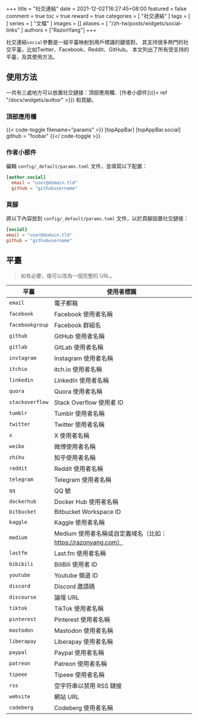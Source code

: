 +++
title = "社交連結"
date = 2021-12-02T16:27:45+08:00
featured = false
comment = true
toc = true
reward = true
categories = [
  "社交連結"
]
tags = [
]
series = [
  "文檔"
]
images = []
aliases = [
  "/zh-tw/posts/widgets/social-links"
]
authors = ["RazonYang"]
+++

社交連結`social`參數是一組平臺映射到用戶標識的鍵值對。 
其支持很多熱門的社交平臺，比如Twitter、Facebook、Reddit、GitHub。
本文列出了所有受支持的平臺，及其使用方法。

<!--more-->

## 使用方法

一共有三處地方可以放置社交鏈接：頂部應用欄、[作者小部件]({{< ref "/docs/widgets/author" >}}) 和頁腳。

### 頂部應用欄

{{< code-toggle filename="params" >}}
[topAppBar]
  [topAppBar.social]
    github = "foobar"
{{</ code-toggle >}}

### 作者小部件

編輯 `config/_default/params.toml` 文件，並填寫以下配置：

```toml
[author.social]
  email = "user@domain.tld"
  github = "githubusername"
```

### 頁腳

將以下內容放到 `config/_default/params.toml` 文件，以於頁腳設置社交鏈接：

```toml
[social]
email = "user@domain.tld"
github = "githubusername"
```

## 平臺

> 如有必要，值可以改為一個完整的 URL。

| 平臺 | 使用者標識 |
|---|---|
| `email` | 電子郵箱 |
| `facebook` | Facebook 使用者名稱 |
| `facebookgroup` | Facebook 群組名 |
| `github` | GitHub 使用者名稱 |
| `gitlab` | GitLab 使用者名稱 |
| `instagram` | Instagram 使用者名稱 |
| `itchio` | itch.io 使用者名稱 |
| `linkedin` | LinkedIn 使用者名稱 |
| `quora` | Quora 使用者名稱 |
| `stackoverflow` | Stack Overflow 使用者 ID |
| `tumblr` | Tumblr 使用者名稱 |
| `twitter` | Twitter 使用者名稱 |
| `x` | X 使用者名稱 |
| `weibo` | 微博使用者名稱 |
| `zhihu` | 知乎使用者名稱 |
| `reddit` | Reddit 使用者名稱 |
| `telegram` | Telegram 使用者名稱 |
| `qq` | QQ 號 |
| `dockerhub` | Docker Hub 使用者名稱 |
| `bitbucket` | Bitbucket Workspace ID |
| `kaggle` | Kaggle 使用者名稱 |
| `medium` | Medium 使用者名稱或自定義域名（比如：https://razonyang.com） |
| `lastfm` | Last.fm 使用者名稱 |
| `bibibili` | BiliBili 使用者 ID |
| `youtube` | Youtube 頻道 ID |
| `discord` | Discord 邀請碼 |
| `discourse` | 論壇 URL |
| `tiktok` | TikTok 使用者名稱 |
| `pinterest` | Pinterest 使用者名稱 |
| `mastodon` | Mastodon 使用者名稱 |
| `liberapay` | Liberapay 使用者名稱 |
| `paypal` | Paypal 使用者名稱 |
| `patreon` | Patreon 使用者名稱 |
| `tipeee` | Tipeee 使用者名稱 |
| `rss` | 空字符串以禁用 RSS 鏈接 |
| `website` | 網站 URL |
| `codeberg` | Codeberg 使用者名稱 |
